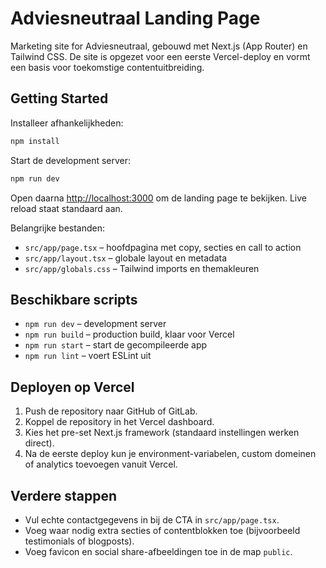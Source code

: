 # Adviesneutraal Landing Page

Marketing site for Adviesneutraal, gebouwd met Next.js (App Router) en Tailwind CSS. De site is opgezet voor een eerste Vercel-deploy en vormt een basis voor toekomstige contentuitbreiding.

## Getting Started

Installeer afhankelijkheden:

```bash
npm install
```

Start de development server:

```bash
npm run dev
```

Open daarna [http://localhost:3000](http://localhost:3000) om de landing page te bekijken. Live reload staat standaard aan.

Belangrijke bestanden:

- `src/app/page.tsx` – hoofdpagina met copy, secties en call to action
- `src/app/layout.tsx` – globale layout en metadata
- `src/app/globals.css` – Tailwind imports en themakleuren

## Beschikbare scripts

- `npm run dev` – development server
- `npm run build` – production build, klaar voor Vercel
- `npm run start` – start de gecompileerde app
- `npm run lint` – voert ESLint uit

## Deployen op Vercel

1. Push de repository naar GitHub of GitLab.
2. Koppel de repository in het Vercel dashboard.
3. Kies het pre-set Next.js framework (standaard instellingen werken direct).
4. Na de eerste deploy kun je environment-variabelen, custom domeinen of analytics toevoegen vanuit Vercel.

## Verdere stappen

- Vul echte contactgegevens in bij de CTA in `src/app/page.tsx`.
- Voeg waar nodig extra secties of contentblokken toe (bijvoorbeeld testimonials of blogposts).
- Voeg favicon en social share-afbeeldingen toe in de map `public`.
